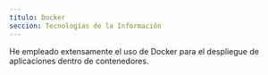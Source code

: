 ```yaml
---
titulo: Docker
seccion: Tecnologías de la Información
---
```


He empleado extensamente el uso de Docker para el despliegue de aplicaciones dentro de contenedores.
